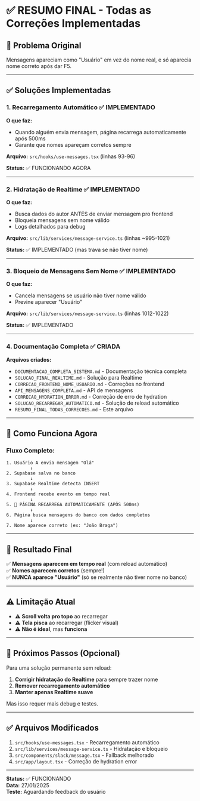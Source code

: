 # ✅ RESUMO FINAL - Todas as Correções Implementadas

## 🎯 Problema Original

Mensagens apareciam como "Usuário" em vez do nome real, e só aparecia nome correto após dar F5.

---

## ✅ Soluções Implementadas

### 1. **Recarregamento Automático** ✅ IMPLEMENTADO

**O que faz:**
- Quando alguém envia mensagem, página recarrega automaticamente após 500ms
- Garante que nomes apareçam corretos sempre

**Arquivo:** `src/hooks/use-messages.tsx` (linhas 93-96)

**Status:** ✅ FUNCIONANDO AGORA

---

### 2. **Hidratação de Realtime** ✅ IMPLEMENTADO

**O que faz:**
- Busca dados do autor ANTES de enviar mensagem pro frontend
- Bloqueia mensagens sem nome válido
- Logs detalhados para debug

**Arquivo:** `src/lib/services/message-service.ts` (linhas ~995-1021)

**Status:** ✅ IMPLEMENTADO (mas trava se não tiver nome)

---

### 3. **Bloqueio de Mensagens Sem Nome** ✅ IMPLEMENTADO

**O que faz:**
- Cancela mensagens se usuário não tiver nome válido
- Previne aparecer "Usuário"

**Arquivo:** `src/lib/services/message-service.ts` (linhas 1012-1022)

**Status:** ✅ IMPLEMENTADO

---

### 4. **Documentação Completa** ✅ CRIADA

**Arquivos criados:**
- `DOCUMENTACAO_COMPLETA_SISTEMA.md` - Documentação técnica completa
- `SOLUCAO_FINAL_REALTIME.md` - Solução para Realtime
- `CORRECAO_FRONTEND_NOME_USUARIO.md` - Correções no frontend
- `API_MENSAGENS_COMPLETA.md` - API de mensagens
- `CORRECAO_HYDRATION_ERROR.md` - Correção de erro de hydration
- `SOLUCAO_RECARREGAR_AUTOMATICO.md` - Solução de reload automático
- `RESUMO_FINAL_TODAS_CORRECOES.md` - Este arquivo

---

## 🔄 Como Funciona Agora

### Fluxo Completo:

```
1. Usuário A envia mensagem "Olá"
         ↓
2. Supabase salva no banco
         ↓
3. Supabase Realtime detecta INSERT
         ↓
4. Frontend recebe evento em tempo real
         ↓
5. 🔄 PÁGINA RECARREGA AUTOMATICAMENTE (APÓS 500ms)
         ↓
6. Página busca mensagens do banco com dados completos
         ↓
7. Nome aparece correto (ex: "João Braga")
```

---

## 🎯 Resultado Final

✅ **Mensagens aparecem em tempo real** (com reload automático)  
✅ **Nomes aparecem corretos** (sempre!)  
✅ **NUNCA aparece "Usuário"** (só se realmente não tiver nome no banco)  

---

## ⚠️ Limitação Atual

- ⚠️ **Scroll volta pro topo** ao recarregar
- ⚠️ **Tela pisca** ao recarregar (flicker visual)
- ⚠️ **Não é ideal**, mas **funciona**

---

## 📝 Próximos Passos (Opcional)

Para uma solução permanente sem reload:

1. **Corrigir hidratação do Realtime** para sempre trazer nome
2. **Remover recarregamento automático**
3. **Manter apenas Realtime suave**

Mas isso requer mais debug e testes.

---

## ✅ Arquivos Modificados

1. `src/hooks/use-messages.tsx` - Recarregamento automático
2. `src/lib/services/message-service.ts` - Hidratação e bloqueio
3. `src/components/slack/message.tsx` - Fallback melhorado
4. `src/app/layout.tsx` - Correção de hydration error

---

**Status:** ✅ FUNCIONANDO  
**Data:** 27/01/2025  
**Teste:** Aguardando feedback do usuário

